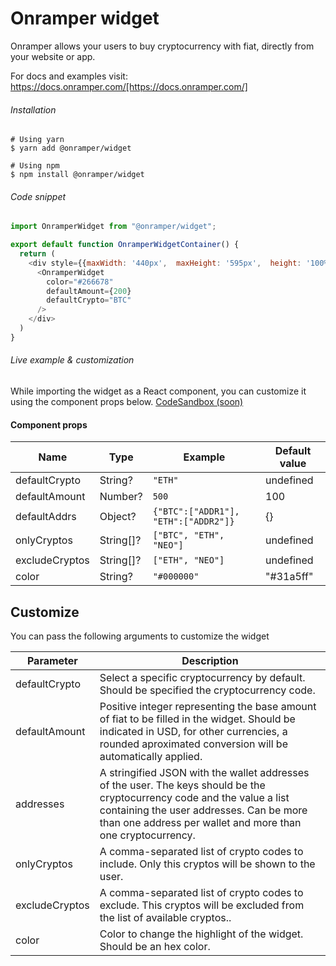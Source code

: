 # Onramper widget
Onramper allows your users to buy cryptocurrency with fiat, directly from your website or app.

For docs and examples visit: https://docs.onramper.com/[https://docs.onramper.com/]
###### Installation

```shell
# Using yarn
$ yarn add @onramper/widget

# Using npm
$ npm install @onramper/widget
```

###### Code snippet
```javascript
import OnramperWidget from "@onramper/widget";

export default function OnramperWidgetContainer() {
  return (
    <div style={{maxWidth: '440px',  maxHeight: '595px',  height: '100%',  width: '100%'}}>
      <OnramperWidget
        color="#266678"
        defaultAmount={200}
        defaultCrypto="BTC"
      />
    </div>
  )
}
```
###### Live example & customization
While importing the widget as a React component, you can customize it using the component props below. 
<a href="https://widget.onramper.dev" target='https://codesandbox.io/s/onramper-widget-react-component-y3nd1' >CodeSandbox (soon)</a>

#### Component props
| Name           | Type      | Example                              | Default value |
| -------------- | --------- | ------------------------------------ | ------------- |
| defaultCrypto  | String?   | `"ETH"`                              | undefined     |
| defaultAmount  | Number?   | `500`                                | 100           |
| defaultAddrs   | Object?   | `{"BTC":["ADDR1"], "ETH":["ADDR2"]}` | {}            |
| onlyCryptos    | String[]? | `["BTC", "ETH", "NEO"]`              | undefined     |
| excludeCryptos | String[]? | `["ETH", "NEO"]`                     | undefined     |
| color          | String?   | `"#000000"`                          | "#31a5ff"     |

## Customize
You can pass the following arguments to customize the widget

| Parameter      | Description    |
| -------------- | -------------- |
| defaultCrypto  | Select a specific cryptocurrency by default. Should be specified the cryptocurrency code. |
| defaultAmount  | Positive integer representing the base amount of fiat to be filled in the widget. Should be indicated in USD, for other currencies, a rounded aproximated conversion will be automatically applied.|
| addresses      | A stringified JSON with the wallet addresses of the user. The keys should be the cryptocurrency code and the value a list containing the user addresses. Can be more than one address per wallet and more than one cryptocurrency. |
| onlyCryptos    | A comma-separated list of crypto codes to include. Only this cryptos will be shown to the user.|
| excludeCryptos | A comma-separated list of crypto codes to exclude. This cryptos will be excluded from the list of available cryptos..|
| color          | Color to change the highlight of the widget. Should be an hex color.|
